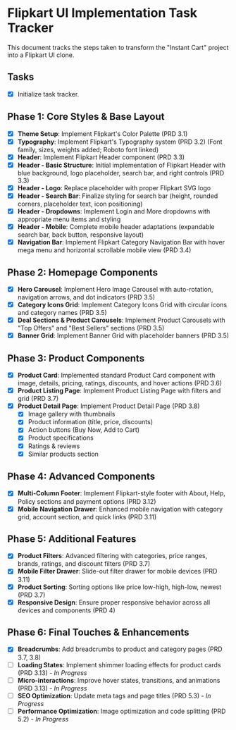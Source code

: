 # Flipkart UI Implementation Task Tracker

This document tracks the steps taken to transform the "Instant Cart" project into a Flipkart UI clone.

## Tasks

- [x] Initialize task tracker.

## Phase 1: Core Styles & Base Layout
- [x] **Theme Setup**: Implement Flipkart's Color Palette (PRD 3.1)
- [x] **Typography**: Implement Flipkart's Typography system (PRD 3.2) (Font family, sizes, weights added; Roboto font linked)
- [x] **Header**: Implement Flipkart Header component (PRD 3.3)
- [x] **Header - Basic Structure**: Initial implementation of Flipkart Header with blue background, logo placeholder, search bar, and right controls (PRD 3.3)
- [x] **Header - Logo**: Replace placeholder with proper Flipkart SVG logo
- [x] **Header - Search Bar**: Finalize styling for search bar (height, rounded corners, placeholder text, icon positioning)
- [x] **Header - Dropdowns**: Implement Login and More dropdowns with appropriate menu items and styling
- [x] **Header - Mobile**: Complete mobile header adaptations (expandable search bar, back button, responsive layout)
- [x] **Navigation Bar**: Implement Flipkart Category Navigation Bar with hover mega menu and horizontal scrollable mobile view (PRD 3.4)

## Phase 2: Homepage Components
- [x] **Hero Carousel**: Implement Hero Image Carousel with auto-rotation, navigation arrows, and dot indicators (PRD 3.5)
- [x] **Category Icons Grid**: Implement Category Icons Grid with circular icons and category names (PRD 3.5)
- [x] **Deal Sections & Product Carousels**: Implement Product Carousels with "Top Offers" and "Best Sellers" sections (PRD 3.5)
- [x] **Banner Grid**: Implement Banner Grid with placeholder banners (PRD 3.5)

## Phase 3: Product Components
- [x] **Product Card**: Implemented standard Product Card component with image, details, pricing, ratings, discounts, and hover actions (PRD 3.6)
- [x] **Product Listing Page**: Implement Product Listing Page with filters and grid (PRD 3.7)
- [x] **Product Detail Page**: Implement Product Detail Page (PRD 3.8)
  - [x] Image gallery with thumbnails
  - [x] Product information (title, price, discounts)
  - [x] Action buttons (Buy Now, Add to Cart)
  - [x] Product specifications
  - [x] Ratings & reviews
  - [x] Similar products section

## Phase 4: Advanced Components
- [x] **Multi-Column Footer**: Implement Flipkart-style footer with About, Help, Policy sections and payment options (PRD 3.12)
- [x] **Mobile Navigation Drawer**: Enhanced mobile navigation with category grid, account section, and quick links (PRD 3.11)

## Phase 5: Additional Features
- [x] **Product Filters**: Advanced filtering with categories, price ranges, brands, ratings, and discount filters (PRD 3.7)
- [x] **Mobile Filter Drawer**: Slide-out filter drawer for mobile devices (PRD 3.11)
- [x] **Product Sorting**: Sorting options like price low-high, high-low, newest (PRD 3.7)
- [x] **Responsive Design**: Ensure proper responsive behavior across all devices and components (PRD 4)

## Phase 6: Final Touches & Enhancements
- [x] **Breadcrumbs**: Add breadcrumbs to product and category pages (PRD 3.7, 3.8)
- [ ] **Loading States**: Implement shimmer loading effects for product cards (PRD 3.13) - *In Progress*
- [ ] **Micro-interactions**: Improve hover states, transitions, and animations (PRD 3.13) - *In Progress*
- [ ] **SEO Optimization**: Update meta tags and page titles (PRD 5.3) - *In Progress*
- [ ] **Performance Optimization**: Image optimization and code splitting (PRD 5.2) - *In Progress*